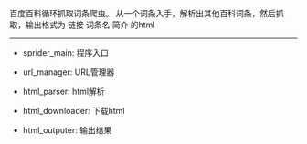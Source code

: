 
百度百科循环抓取词条爬虫。
从一个词条入手，解析出其他百科词条，然后抓取，输出格式为 链接 词条名 简介 的html

----------------

- sprider_main: 程序入口

- url_manager: URL管理器

- html_parser: html解析

- html_downloader: 下载html

- html_outputer: 输出结果
